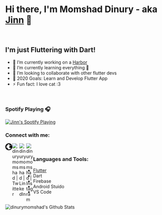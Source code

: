# Hi there, I'm Momshad Dinury - aka [Jinn][website] 👋

<br/>

## I'm just Fluttering with Dart!

- 🔭 I’m currently working on a [Harbor][Harbor]
- 🌱 I’m currently learning everything 🤣
- 👯 I’m looking to collaborate with other flutter devs
- 🥅 2020 Goals: Learn and Develop Flutter App
- ⚡ Fun fact: I love cat :3

<br/>

### Spotify Playing 🎧
[<img src="https://now-playing-codestackr.vercel.app/api/spotify-playing" alt="Jinn's Spotify Playing" width="350" />](https://open.spotify.com/user/swyqyimdc12jajde4vpwd2x1b)

### Connect with me:

[<img align="left" alt="dinurymomshad" width="22px" src="https://raw.githubusercontent.com/iconic/open-iconic/master/svg/globe.svg" />][website]
[<img align="left" alt="dinurymomshad | Twitter" width="22px" src="https://cdn.jsdelivr.net/npm/simple-icons@v3/icons/twitter.svg" />][twitter]
[<img align="left" alt="dinurymomshad | LinkedIn" width="22px" src="https://cdn.jsdelivr.net/npm/simple-icons@v3/icons/linkedin.svg" />][linkedin]
[<img align="left" alt="dinurymomshad | Instagram" width="22px" src="https://cdn.jsdelivr.net/npm/simple-icons@v3/icons/instagram.svg" />][instagram]


<br />

### Languages and Tools:

- [Flutter][Flutter]  
- Dart
- Firebase
- Android Stuido
- VS Code

<br />
  <img align="left" alt="dinurymomshad's Github Stats" src="https://github-readme-stats.vercel.app/api?username=dinurymomshad&show_icons=true&hide_border=true" />
<br />

[website]: http://bit.ly/dinurymomshad
[Harbor]: https://theharborapp.com/
[Flutter]: https://flutter.dev/assets/flutter-lockup-1caf6476beed76adec3c477586da54de6b552b2f42108ec5bc68dc63bae2df75.png
[twitter]: https://twitter.com/dinurymomshad/
[instagram]: https://instagram.com/dinurymomshad/
[linkedin]: https://www.linkedin.com/in/dinurymomshad/
